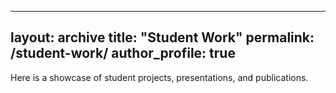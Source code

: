 <!-- student-work.md -->
---
layout: archive
title: "Student Work"
permalink: /student-work/
author_profile: true
---

Here is a showcase of student projects, presentations, and publications.
